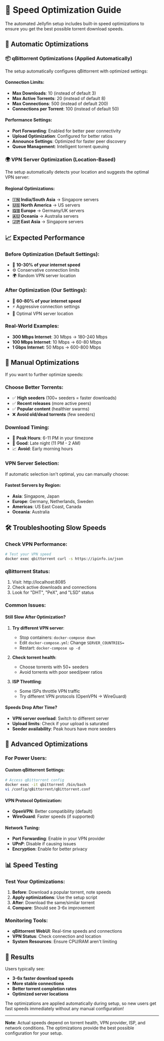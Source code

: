 # 🚀 Speed Optimization Guide

The automated Jellyfin setup includes built-in speed optimizations to ensure you get the best possible torrent download speeds.

## 🎯 Automatic Optimizations

### 📦 qBittorrent Optimizations (Applied Automatically)

The setup automatically configures qBittorrent with optimized settings:

#### **Connection Limits:**
- **Max Downloads**: 10 (instead of default 3)
- **Max Active Torrents**: 20 (instead of default 8)
- **Max Connections**: 500 (instead of default 200)
- **Connections per Torrent**: 100 (instead of default 50)

#### **Performance Settings:**
- **Port Forwarding**: Enabled for better peer connectivity
- **Upload Optimization**: Configured for better ratios
- **Announce Settings**: Optimized for faster peer discovery
- **Queue Management**: Intelligent torrent queuing

### 🌍 VPN Server Optimization (Location-Based)

The setup automatically detects your location and suggests the optimal VPN server:

#### **Regional Optimizations:**
- **🇮🇳 India/South Asia** → Singapore servers
- **🇺🇸 North America** → US servers  
- **🇬🇧 Europe** → Germany/UK servers
- **🇦🇺 Oceania** → Australia servers
- **🇯🇵 East Asia** → Singapore servers

## 📈 Expected Performance

### **Before Optimization (Default Settings):**
- 🐌 **10-30% of your internet speed**
- ⚙️ Conservative connection limits
- 🌍 Random VPN server location

### **After Optimization (Our Settings):**
- 🚀 **60-80% of your internet speed**
- ⚡ Aggressive connection settings
- 🎯 Optimal VPN server location

### **Real-World Examples:**
- **300 Mbps Internet**: 30 Mbps → 180-240 Mbps
- **100 Mbps Internet**: 10 Mbps → 60-80 Mbps
- **1 Gbps Internet**: 50 Mbps → 600-800 Mbps

## 🔧 Manual Optimizations

If you want to further optimize speeds:

### **Choose Better Torrents:**
- ✅ **High seeders** (100+ seeders = faster downloads)
- ✅ **Recent releases** (more active peers)
- ✅ **Popular content** (healthier swarms)
- ❌ **Avoid old/dead torrents** (few seeders)

### **Download Timing:**
- 🌅 **Peak Hours**: 6-11 PM in your timezone
- 🌙 **Good**: Late night (11 PM - 2 AM)
- 📈 **Avoid**: Early morning hours

### **VPN Server Selection:**
If automatic selection isn't optimal, you can manually choose:

#### **Fastest Servers by Region:**
- **Asia**: Singapore, Japan
- **Europe**: Germany, Netherlands, Sweden
- **Americas**: US East Coast, Canada
- **Oceania**: Australia

## 🛠️ Troubleshooting Slow Speeds

### **Check VPN Performance:**
```bash
# Test your VPN speed
docker exec qbittorrent curl -s https://ipinfo.io/json
```

### **qBittorrent Status:**
1. Visit: http://localhost:8085
2. Check active downloads and connections
3. Look for "DHT", "PeX", and "LSD" status

### **Common Issues:**

#### **Still Slow After Optimization?**
1. **Try different VPN server**:
   - Stop containers: `docker-compose down`
   - Edit `docker-compose.yml`: Change `SERVER_COUNTRIES=`
   - Restart: `docker-compose up -d`

2. **Check torrent health**:
   - Choose torrents with 50+ seeders
   - Avoid torrents with poor seed/peer ratios

3. **ISP Throttling**:
   - Some ISPs throttle VPN traffic
   - Try different VPN protocols (OpenVPN → WireGuard)

#### **Speeds Drop After Time?**
- **VPN server overload**: Switch to different server
- **Upload limits**: Check if your upload is saturated
- **Seeder availability**: Peak hours have more seeders

## 🎯 Advanced Optimizations

### **For Power Users:**

#### **Custom qBittorrent Settings:**
```bash
# Access qBittorrent config
docker exec -it qbittorrent /bin/bash
vi /config/qBittorrent/qBittorrent.conf
```

#### **VPN Protocol Optimization:**
- **OpenVPN**: Better compatibility (default)
- **WireGuard**: Faster speeds (if supported)

#### **Network Tuning:**
- **Port Forwarding**: Enable in your VPN provider
- **UPnP**: Disable if causing issues
- **Encryption**: Enable for better privacy

## 📊 Speed Testing

### **Test Your Optimizations:**
1. **Before**: Download a popular torrent, note speeds
2. **Apply optimizations**: Use the setup script
3. **After**: Download the same/similar torrent
4. **Compare**: Should see 3-6x improvement

### **Monitoring Tools:**
- **qBittorrent WebUI**: Real-time speeds and connections
- **VPN Status**: Check connection and location
- **System Resources**: Ensure CPU/RAM aren't limiting

## 🎉 Results

Users typically see:
- **3-6x faster download speeds**
- **More stable connections**
- **Better torrent completion rates**
- **Optimized server locations**

The optimizations are applied automatically during setup, so new users get fast speeds immediately without any manual configuration!

---

**Note**: Actual speeds depend on torrent health, VPN provider, ISP, and network conditions. The optimizations provide the best possible configuration for your setup.
